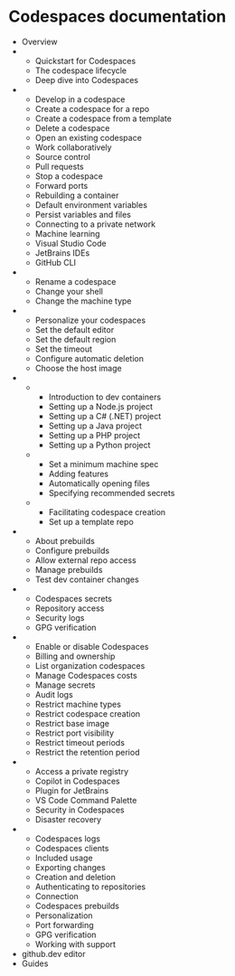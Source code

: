 # Codespaces documentation

* Overview
*
  * Quickstart for Codespaces
  * The codespace lifecycle
  * Deep dive into Codespaces
*
  * Develop in a codespace
  * Create a codespace for a repo
  * Create a codespace from a template
  * Delete a codespace
  * Open an existing codespace
  * Work collaboratively
  * Source control
  * Pull requests
  * Stop a codespace
  * Forward ports
  * Rebuilding a container
  * Default environment variables
  * Persist variables and files
  * Connecting to a private network
  * Machine learning
  * Visual Studio Code
  * JetBrains IDEs
  * GitHub CLI
*
  * Rename a codespace
  * Change your shell
  * Change the machine type
*
  * Personalize your codespaces
  * Set the default editor
  * Set the default region
  * Set the timeout
  * Configure automatic deletion
  * Choose the host image
*
  *
    * Introduction to dev containers
    * Setting up a Node.js project
    * Setting up a C# (.NET) project
    * Setting up a Java project
    * Setting up a PHP project
    * Setting up a Python project
  *
    * Set a minimum machine spec
    * Adding features
    * Automatically opening files
    * Specifying recommended secrets
  *
    * Facilitating codespace creation
    * Set up a template repo
*
  * About prebuilds
  * Configure prebuilds
  * Allow external repo access
  * Manage prebuilds
  * Test dev container changes
*
  * Codespaces secrets
  * Repository access
  * Security logs
  * GPG verification
*
  * Enable or disable Codespaces
  * Billing and ownership
  * List organization codespaces
  * Manage Codespaces costs
  * Manage secrets
  * Audit logs
  * Restrict machine types
  * Restrict codespace creation
  * Restrict base image
  * Restrict port visibility
  * Restrict timeout periods
  * Restrict the retention period
*
  * Access a private registry
  * Copilot in Codespaces
  * Plugin for JetBrains
  * VS Code Command Palette
  * Security in Codespaces
  * Disaster recovery
*
  * Codespaces logs
  * Codespaces clients
  * Included usage
  * Exporting changes
  * Creation and deletion
  * Authenticating to repositories
  * Connection
  * Codespaces prebuilds
  * Personalization
  * Port forwarding
  * GPG verification
  * Working with support
* github.dev editor
* Guides
